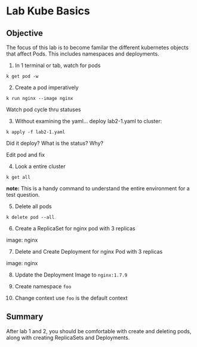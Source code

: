 # Lab Kube Basics

## Objective

The focus of this lab is to become familar the different kubernetes objects that affect Pods.  This includes namespaces and deployments.

1. In 1 terminal or tab, watch for pods

`k get pod -w`

2. Create a pod imperatively

`k run nginx --image nginx`

Watch pod cycle thru statuses

3. Without examining the yaml... deploy lab2-1.yaml to cluster:

`k apply -f lab2-1.yaml`

Did it deploy?  What is the status?  Why?

Edit pod and fix

4. Look a entire cluster

`k get all`

**note:** This is a handy command to understand the entire environment for a test question.

5. Delete all pods

`k delete pod --all`

6. Create a ReplicaSet for nginx pod with 3 replicas

image: nginx

7. Delete and Create Deployment for nginx Pod with 3 replicas

image: nginx

8. Update the Deployment Image to `nginx:1.7.9`

9. Create namespace `foo`

10. Change context use `foo` is the default context


## Summary

After lab 1 and 2, you should be comfortable with create and deleting pods, along with creating ReplicaSets and Deployments.